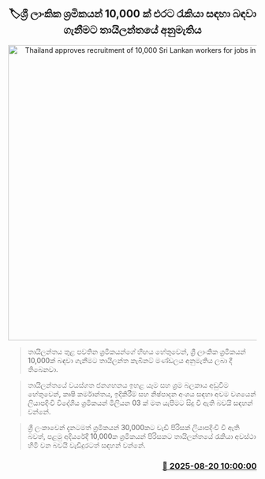 <p align='center'><b><h2 align='center' title='Thailand approves recruitment of 10,000 Sri Lankan workers for jobs in the country'>🏷ශ්‍රී ලාංකික ශ්‍රමිකයන් 10,000 ක් එරට රැකියා සඳහා බඳවා ගැනීමට තායිලන්තයේ අනුමැතිය</h2></b></p>
<p align='center'><img src='https://helakuru.sgp1.cdn.digitaloceanspaces.com/esana/images/lib/construction-sl-archived.jpg' width='600' alt='Thailand approves recruitment of 10,000 Sri Lankan workers for jobs in the country'></p>

> තායිලන්තය තුළ පවතින ශ්‍රමිකයන්ගේ හිඟය හේතුවෙන්, ශ්‍රී ලාංකික ශ්‍රමිකයන් 10,000ක් බඳවා ගැනීමට තායිලන්ත කැබිනට් මණ්ඩලය අනුමැතිය ලබා දී තිබෙනවා.

> තායිලන්තයේ වයස්ගත ජනගහනය ඉහළ යෑම සහ ශ්‍රම බලකාය අඩුවීම හේතුවෙන්, කෘෂි කර්මාන්තය, ඉදිකිරීම් සහ නිෂ්පාදන අංශය සඳහා අවම වශයෙන් ලියාපදිංචි විදේශීය ශ්‍රමිකයන් මිලියන 03 ක් මත යැපීමට සිදු වී ඇති බවයි සඳහන් වන්නේ.

> ශ්‍රී ලංකාවෙන් දැනටමත් ශ්‍රමිකයන් 30,000කට වැඩි පිරිසක් ලියාපදිංචි වී ඇති බවත්, පළමු අදියරේදී 10,000ක ශ්‍රමිකයන් පිරිසකට තායිලන්තයේ රැකියා අවස්ථා හිමි වන බවයි වැඩිදුරටත් සඳහන් වන්නේ.



<h3 align='right'><a href='https://www.helakuru.lk/esana/p/112845/'>📅 2025-08-20 10:00:00</a></h3>
